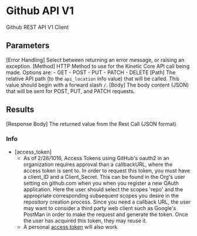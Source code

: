 # Github API V1
Github REST API V1 Client

## Parameters
[Error Handling]
  Select between returning an error message, or raising an exception.
[Method]
  HTTP Method to use for the Kinetic Core API call being made.
  Options are:
    - GET
    - POST
    - PUT
    - PATCH
    - DELETE
[Path]
  The relative API path (to the `api_location` info value) that will be called.
  This value should begin with a forward slash `/`.
[Body]
  The body content (JSON) that will be sent for POST, PUT, and PATCH requests.

## Results
[Response Body]
  The returned value from the Rest Call (JSON format)

### Info
* [access_token]
  * As of 2/26/1016, Access Tokens using GitHub's oauth2 in an organization requires approval than a callbackURL, where the access token is sent to.
  In order to request this token, you must have a client_ID and a Client_Secret.  This can be found in
  the Org's user setting on github.com when you when you register a new OAuth application.  Here the user should
  select the scopes 'repo' and the appropriate corresponding subsequent scopes you desire in the repository creation process.
  Since you need a callback URL, the user may want to consider a third party web client such as Google's PostMan in
  order to make the request and generate the token.  Once the user has acquired this token, they may reuse it.
  * A personal [access token](https://docs.github.com/en/free-pro-team@latest/github/authenticating-to-github/creating-a-personal-access-token) will also work.